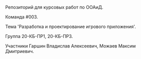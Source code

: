Репозиторий для курсовых работ по ООАиД.

Команда #003.

Тема 'Разработка и проектирование игрового приложения'.

Группа 20-КБ-ПР1, 20-КБ-ПР3.

Участники Гаршин Владислав Алексеевич, Можаев Максим Дмитриевич.